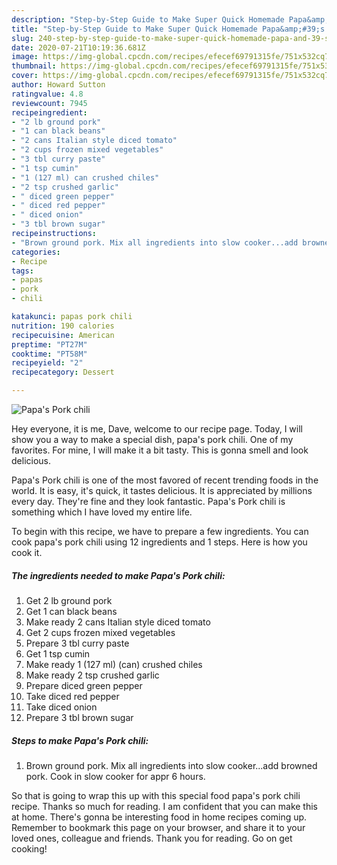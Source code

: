 ```yaml
---
description: "Step-by-Step Guide to Make Super Quick Homemade Papa&amp;#39;s Pork chili"
title: "Step-by-Step Guide to Make Super Quick Homemade Papa&amp;#39;s Pork chili"
slug: 240-step-by-step-guide-to-make-super-quick-homemade-papa-and-39-s-pork-chili
date: 2020-07-21T10:19:36.681Z
image: https://img-global.cpcdn.com/recipes/efecef69791315fe/751x532cq70/papas-pork-chili-recipe-main-photo.jpg
thumbnail: https://img-global.cpcdn.com/recipes/efecef69791315fe/751x532cq70/papas-pork-chili-recipe-main-photo.jpg
cover: https://img-global.cpcdn.com/recipes/efecef69791315fe/751x532cq70/papas-pork-chili-recipe-main-photo.jpg
author: Howard Sutton
ratingvalue: 4.8
reviewcount: 7945
recipeingredient:
- "2 lb ground pork"
- "1 can black beans"
- "2 cans Italian style diced tomato"
- "2 cups frozen mixed vegetables"
- "3 tbl curry paste"
- "1 tsp cumin"
- "1 (127 ml) can crushed chiles"
- "2 tsp crushed garlic"
- " diced green pepper"
- " diced red pepper"
- " diced onion"
- "3 tbl brown sugar"
recipeinstructions:
- "Brown ground pork. Mix all ingredients into slow cooker...add browned pork. Cook in slow cooker for appr 6 hours."
categories:
- Recipe
tags:
- papas
- pork
- chili

katakunci: papas pork chili 
nutrition: 190 calories
recipecuisine: American
preptime: "PT27M"
cooktime: "PT58M"
recipeyield: "2"
recipecategory: Dessert

---
```



![Papa&#39;s Pork chili](https://img-global.cpcdn.com/recipes/efecef69791315fe/751x532cq70/papas-pork-chili-recipe-main-photo.jpg)

Hey everyone, it is me, Dave, welcome to our recipe page. Today, I will show you a way to make a special dish, papa&#39;s pork chili. One of my favorites. For mine, I will make it a bit tasty. This is gonna smell and look delicious.

Papa&#39;s Pork chili is one of the most favored of recent trending foods in the world. It is easy, it's quick, it tastes delicious. It is appreciated by millions every day. They're fine and they look fantastic. Papa&#39;s Pork chili is something which I have loved my entire life.




To begin with this recipe, we have to prepare a few ingredients. You can cook papa&#39;s pork chili using 12 ingredients and 1 steps. Here is how you cook it.

<!--inarticleads1-->

##### The ingredients needed to make Papa&#39;s Pork chili:

1. Get 2 lb ground pork
1. Get 1 can black beans
1. Make ready 2 cans Italian style diced tomato
1. Get 2 cups frozen mixed vegetables
1. Prepare 3 tbl curry paste
1. Get 1 tsp cumin
1. Make ready 1 (127 ml) (can) crushed chiles
1. Make ready 2 tsp crushed garlic
1. Prepare  diced green pepper
1. Take  diced red pepper
1. Take  diced onion
1. Prepare 3 tbl brown sugar




<!--inarticleads2-->

##### Steps to make Papa&#39;s Pork chili:

1. Brown ground pork. Mix all ingredients into slow cooker...add browned pork. Cook in slow cooker for appr 6 hours.




So that is going to wrap this up with this special food papa&#39;s pork chili recipe. Thanks so much for reading. I am confident that you can make this at home. There's gonna be interesting food in home recipes coming up. Remember to bookmark this page on your browser, and share it to your loved ones, colleague and friends. Thank you for reading. Go on get cooking!
